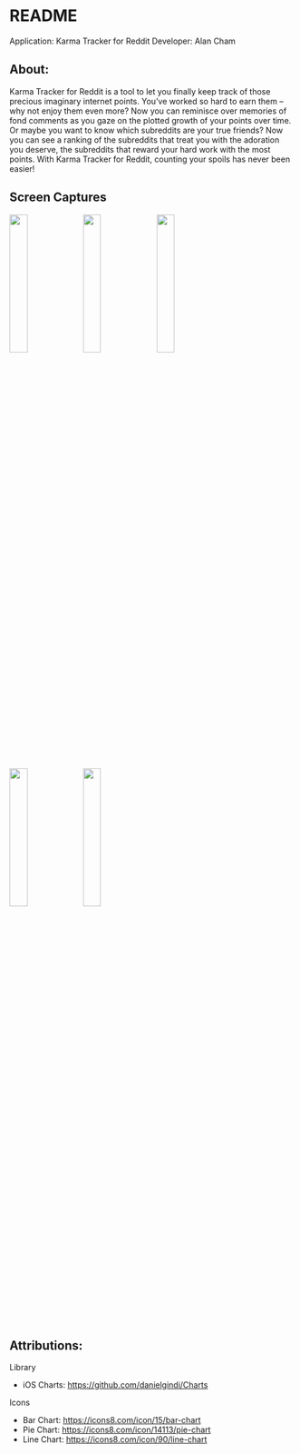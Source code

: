 # README

Application: Karma Tracker for Reddit
Developer: Alan Cham

## About:

Karma Tracker for Reddit is a tool to let you finally keep track of those precious imaginary internet points. You’ve worked so hard to earn them – why not enjoy them even more? Now you can reminisce over memories of fond comments as you gaze on the plotted growth of your points over time. Or maybe you want to know which subreddits are your true friends? Now you can see a ranking of the subreddits that treat you with the adoration you deserve, the subreddits that reward your hard work with the most points. With Karma Tracker for Reddit, counting your spoils has never been easier!

## Screen Captures
<div>
  <img src="https://user-images.githubusercontent.com/13604807/29687284-6c398f2c-88e1-11e7-82ef-aee8d7e7905e.png" height="25%" width="25%" style="border-width:medium">
  <img src="https://user-images.githubusercontent.com/13604807/29688957-24ffc45e-88e7-11e7-8e0e-aa17f9454e83.png" height="25%" width="25%" style="border-width:medium">
  <img src="https://user-images.githubusercontent.com/13604807/29687285-6c3d0210-88e1-11e7-9d33-98064c3ee079.png" height="25%" width="25%" style="border-width:medium">
  <img src="https://user-images.githubusercontent.com/13604807/29687290-6c484472-88e1-11e7-8da2-1ce2cb409f02.png" height="25%" width="25%" style="border-width:medium">
  <img src="https://user-images.githubusercontent.com/13604807/29687288-6c433dd8-88e1-11e7-951f-3d8daa9ec7fb.png" height="25%" width="25%" style="border-width:medium">
</div>

## Attributions:

Library
- iOS Charts: https://github.com/danielgindi/Charts

Icons
- Bar Chart: https://icons8.com/icon/15/bar-chart
- Pie Chart: https://icons8.com/icon/14113/pie-chart
- Line Chart: https://icons8.com/icon/90/line-chart
